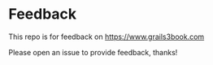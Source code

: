 # Feedback

This repo is for feedback on <https://www.grails3book.com>

Please open an issue to provide feedback, thanks!

